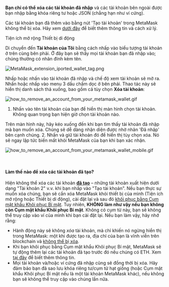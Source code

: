 ### 
**Bạn chỉ có thể xóa các tài khoản đã nhập** và các tài khoản bên ngoài được bạn nhập bằng khóa riêng tư hoặc JSON (chẳng hạn như ví cứng).


Các tài khoản bạn đã thêm vào bằng nút 'Tạo tài khoản' trong MetaMask không thể bị xóa. Hãy xem [dưới đây](#h_01G04RAQEGEFCA0Z74S4PANNDV) để biết thêm thông tin và cách xử lý.




Tiện ích mở rộng Thiết bị di động


Di chuyển đến **Tài khoản của Tôi** bằng cách nhấp vào biểu tượng tài khoản ở trên cùng bên phải. Ở đây bạn sẽ thấy mọi tài khoản bạn đã nhập vào; chúng thường có nhãn đính kèm tên.


![MetaMask_extension_iported_wallet_tag.png](https://support.metamask.io/hc/article_attachments/9336162513435/MetaMask_extension_iported_wallet_tag.png)


Nhấp hoặc nhấn vào tài khoản đã nhập và chế độ xem tài khoản sẽ mở ra. Nhấn hoặc nhấp vào menu 3 dấu chấm dọc ở bên phải. Thao tác này sẽ hiển thị danh sách thả xuống, bao gồm cả tùy chọn **Xóa tài khoản**:


![how_to_remove_an_account_from_your_metamask_wallet.gif](https://support.metamask.io/hc/article_attachments/9336581400603/how_to_remove_an_account_from_your_metamask_wallet.gif)




1. Nhấn vào tên tài khoản của bạn để hiển thị màn hình chọn tài khoản. Không quan trọng bạn hiện giờ chọn tài khoản nào.


Trên màn hình này, hãy kéo xuống đến khi bạn tìm thấy tài khoản đã nhập mà bạn muốn xóa. Chúng sẽ dễ dàng nhận diện được nhờ nhãn 'Đã nhập' bên cạnh chúng.
2. Nhấn và giữ tài khoản đó để hiển thị tùy chọn xóa. Nó sẽ ngay lập tức biến mất khỏi MetaMask của bạn khi bạn xác nhận.


![how_to_remove_an_account_from_your_metamask_wallet_mobile.gif](https://support.metamask.io/hc/article_attachments/9345455292059)




 



#### Làm thế nào để xóa các tài khoản đã tạo?


Hiện không thể xóa các tài khoản [**đã tạo**](https://support.metamask.io/hc/en-us/articles/360015289452) – những tài khoản xuất hiện dưới dạng "Tài khoản 2" v.v. khi bạn nhấp vào "Tạo tài khoản". Nếu bạn thực sự muốn xóa chúng, bạn sẽ cần xóa MetaMask khỏi thiết bị của mình (Tiện ích mở rộng hoặc Thiết bị di động), cài đặt lại và sau đó [khôi phục bằng Cụm mật khẩu Khôi phục Bí mật](https://support.metamask.io/hc/en-us/articles/360015289612). Tuy nhiên, **KHÔNG làm như vậy nếu bạn không còn Cụm mật khẩu Khôi phục Bí mật**. Không có cụm từ này, bạn sẽ không thể truy cập vào ví của mình khi bạn cài đặt lại. Nếu bạn làm vậy, hãy nhớ rằng:


* Hành động này sẽ không *xóa* tài khoản, mà chỉ khiến nó ngừng hiển thị trong MetaMask: một khi được tạo ra, địa chỉ của bạn là vĩnh viễn trên blockchain và [không thể bị xóa](https://support.metamask.io/hc/en-us/articles/360042515731-How-can-I-delete-my-MetaMask-wallet-#:~:text=Due%20to%20the%20nature%20of%20the%20blockchain%2C%20users%20cannot%20permanently%20delete%20an%20account%20on%20the%20Ethereum%20network.%20If%20you%20no%20longer%20want%20to%20use%20MetaMask%2C%20simply%20uninstall.%C2%A0).
* Khi bạn khôi phục bằng Cụm mật khẩu Khôi phục Bí mật, MetaMask sẽ tự động thêm lại các tài khoản đã tạo trước đó nếu chúng có ETH. Xem [tại đây](https://support.metamask.io/hc/en-us/articles/360015289612-How-to-restore-your-MetaMask-wallet-from-Secret-Recovery-Phrase#:~:text=What%20about%20restoring,this%20guide.) để biết thêm thông tin.
* Mọi tài khoản và/hoặc ví cứng đã nhập cũng sẽ đồng thời bị xóa. Hãy đảm bảo bạn đã sao lưu khóa riêng tư/cụm từ hạt giống (hoặc Cụm mật khẩu Khôi phục Bí mật nếu là một tài khoản MetaMask khác), nếu không bạn sẽ không thể truy cập vào chúng lần nữa.


